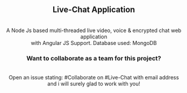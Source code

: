 <div align="center">
 <h2>Live-Chat Application</h2><br />
 A Node Js based multi-threaded live video, voice & encrypted chat web application<br />
 with Angular JS Support.
 Database used: MongoDB<br />
 <h3>Want to collaborate as a team for this project?</h3><br />
 Open an issue stating: #Collaborate on #Live-Chat with email address<br />
 and i will surely glad to work with you!
</div>
